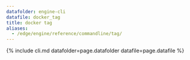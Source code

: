 ```yaml
---
datafolder: engine-cli
datafile: docker_tag
title: docker tag
aliases:
  - /edge/engine/reference/commandline/tag/
---
```

<!--
This page is automatically generated from Docker's source code. If you want to
suggest a change to the text that appears here, open a ticket or pull request
in the source repository on GitHub:

https://github.com/docker/cli
-->

{% include cli.md datafolder=page.datafolder datafile=page.datafile %}
